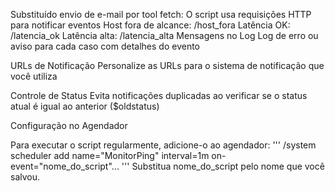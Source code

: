 Substituído envio de e-mail por tool fetch:
O script usa requisições HTTP para notificar eventos
Host fora de alcance: /host_fora
Latência OK: /latencia_ok
Latência alta: /latencia_alta
Mensagens no Log
Log de erro ou aviso para cada caso com detalhes do evento

URLs de Notificação
Personalize as URLs para o sistema de notificação que você utiliza

Controle de Status
Evita notificações duplicadas ao verificar se o status atual é igual ao anterior ($oldstatus)

Configuração no Agendador

Para executar o script regularmente, adicione-o ao agendador:
'''
/system scheduler add name="MonitorPing" interval=1m on-event="nome_do_script"...
'''
Substitua nome_do_script pelo nome que você salvou.
